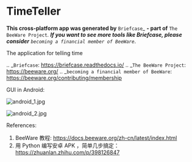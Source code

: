 TimeTeller
==========

**This cross-platform app was generated by** `Briefcase`_ **- part of**
`The BeeWare Project`_. **If you want to see more tools like Briefcase, please
consider** `becoming a financial member of BeeWare`_.

The application for telling time

.. _`Briefcase`: https://briefcase.readthedocs.io/
.. _`The BeeWare Project`: https://beeware.org/
.. _`becoming a financial member of BeeWare`: https://beeware.org/contributing/membership

GUI in Android:

![android_1.jpg](https://s2.loli.net/2024/06/05/EFa6jV9LmZredbM.jpg)

![android_2.jpg](https://s2.loli.net/2024/06/05/4l1AyaOPRFHUKfw.jpg)

References:

1. BeeWare 教程: https://docs.beeware.org/zh-cn/latest/index.html
2. 用 Python 编写安卓 APK ，简单几步搞定：https://zhuanlan.zhihu.com/p/398126847
